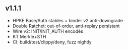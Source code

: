 ## v1.1.1
- HPKE Base/Auth stables + binder v2 anti-downgrade
- Double Ratchet: out-of-order, anti-replay persistant
- Wire v2: INIT/INIT_AUTH encodés
- KT Merkle+STH
- CI: build/test/clippy/deny, fuzz nightly
